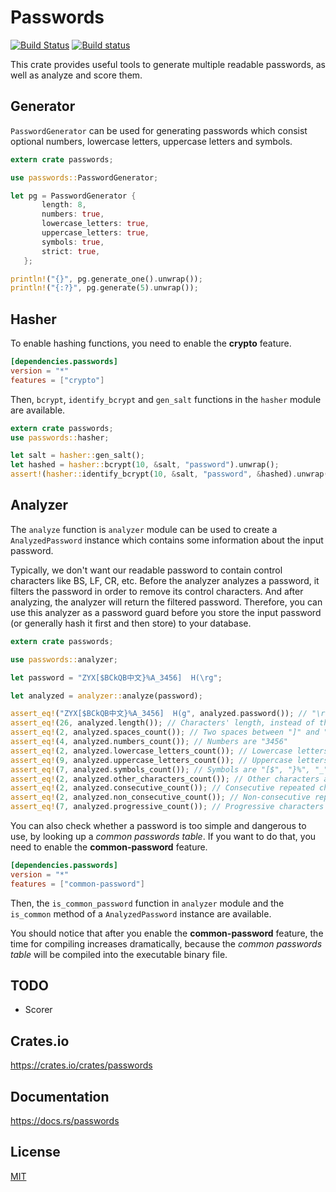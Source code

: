 Passwords
====================

[![Build Status](https://travis-ci.org/magiclen/passwords.svg?branch=master)](https://travis-ci.org/magiclen/passwords)
[![Build status](https://ci.appveyor.com/api/projects/status/do7d8pu833tdk4tm/branch/master?svg=true)](https://ci.appveyor.com/project/magiclen/passwords/branch/master)

This crate provides useful tools to generate multiple readable passwords, as well as analyze and score them.

## Generator

`PasswordGenerator` can be used for generating passwords which consist optional numbers, lowercase letters, uppercase letters and symbols.

```rust
extern crate passwords;

use passwords::PasswordGenerator;

let pg = PasswordGenerator {
       length: 8,
       numbers: true,
       lowercase_letters: true,
       uppercase_letters: true,
       symbols: true,
       strict: true,
   };

println!("{}", pg.generate_one().unwrap());
println!("{:?}", pg.generate(5).unwrap());
```

## Hasher

To enable hashing functions, you need to enable the **crypto** feature.

```toml
[dependencies.passwords]
version = "*"
features = ["crypto"]
```

Then, `bcrypt`, `identify_bcrypt` and `gen_salt` functions in the `hasher` module are available.

```rust
extern crate passwords;
use passwords::hasher;

let salt = hasher::gen_salt();
let hashed = hasher::bcrypt(10, &salt, "password").unwrap();
assert!(hasher::identify_bcrypt(10, &salt, "password", &hashed).unwrap());
```

## Analyzer

The `analyze` function is `analyzer` module can be used to create a `AnalyzedPassword` instance which contains some information about the input password.

Typically, we don't want our readable password to contain control characters like BS, LF, CR, etc.
Before the analyzer analyzes a password, it filters the password in order to remove its control characters. And after analyzing, the analyzer will return the filtered password.
Therefore, you can use this analyzer as a password guard before you store the input password (or generally hash it first and then store) to your database.

```rust
extern crate passwords;

use passwords::analyzer;

let password = "ZYX[$BCkQB中文}%A_3456]  H(\rg";

let analyzed = analyzer::analyze(password);

assert_eq!("ZYX[$BCkQB中文}%A_3456]  H(g", analyzed.password()); // "\r" was filtered
assert_eq!(26, analyzed.length()); // Characters' length, instead of that of UTF-8 bytes
assert_eq!(2, analyzed.spaces_count()); // Two spaces between "]" and "H"
assert_eq!(4, analyzed.numbers_count()); // Numbers are "3456"
assert_eq!(2, analyzed.lowercase_letters_count()); // Lowercase letters are "k" and "g"
assert_eq!(9, analyzed.uppercase_letters_count()); // Uppercase letters are "ZYX", "BC", "QB", "A" and "H"
assert_eq!(7, analyzed.symbols_count()); // Symbols are "[$", "}%", "_", "]" and "("
assert_eq!(2, analyzed.other_characters_count()); // Other characters are "中文". These characters are usually not included on the rainbow table.
assert_eq!(2, analyzed.consecutive_count()); // Consecutive repeated characters are "  " (two spaces)
assert_eq!(2, analyzed.non_consecutive_count()); // Non-consecutive repeated characters are "B" (appears twice)
assert_eq!(7, analyzed.progressive_count()); // Progressive characters are "ZYX" and "3456". "BC" is not counted, because its length is only 2, not three or more.
```

You can also check whether a password is too simple and dangerous to use, by looking up a *common passwords table*.
If you want to do that, you need to enable the **common-password** feature.

```toml
[dependencies.passwords]
version = "*"
features = ["common-password"]
```
Then, the `is_common_password` function in `analyzer` module and the `is_common` method of a `AnalyzedPassword` instance are available.

You should notice that after you enable the **common-password** feature, the time for compiling increases dramatically, because the *common passwords table* will be compiled into the executable binary file.

## TODO

* Scorer

## Crates.io

https://crates.io/crates/passwords

## Documentation

https://docs.rs/passwords

## License

[MIT](LICENSE)